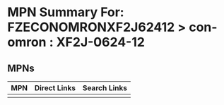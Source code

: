 



# MPN Summary For: FZECONOMRONXF2J62412 > con-omron : XF2J-0624-12

## MPNs
  

|MPN|Direct Links|Search Links|
| :--- | :--- | :--- |
||||
